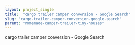 ```yaml
---
layout: project_single
title:  "cargo trailer camper conversion - Google Search"
slug: "cargo-trailer-camper-conversion-google-search"
parent: "homemade-camper-trailer-tiny-houses"
---
```

cargo trailer camper conversion - Google Search